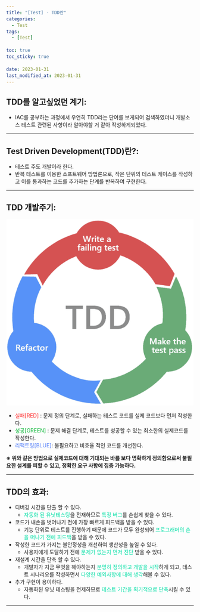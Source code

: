 ```yaml
---
title: "[Test] - TDD란"
categories:
  - Test
tags:
  - [Test]

toc: true
toc_sticky: true

date: 2023-01-31
last_modified_at: 2023-01-31
---
```


## TDD를 알고싶었던 계기:
- IAC를 공부하는 과정에서 우연히 TDD라는 단어를 보게되어 검색하였더니 개발소스 테스트 관련된 사항이라 알아야할 거 같아 작성하게되었다.

* * *

## Test Driven Development(TDD)란?:
- 테스트 주도 개발이라 한다.
- 반복 테스트를 이용한 소프트웨어 방법론으로, 작은 단위의 테스트 케이스를 작성하고 이를 통과하는 코드를 추가하는 단계를 반복하여 구현한다.

* * *

## TDD 개발주기:
[![텍스트](/assets/images/TEST/TDD%20%EA%B0%9C%EB%B0%9C%EC%A3%BC%EA%B8%B0.PNG)](/assets/images/TEST/TDD%20%EA%B0%9C%EB%B0%9C%EC%A3%BC%EA%B8%B0.PNG)

- <span style="color:#FE2E2E">실패[RED]</span> : 문제 정의 단계로, 실패하는 테스트 코드를 실제 코드보다 먼저 작성한다.
- <span style="color:#04B431">성공[GREEN]</span> : 문제 해결 단계로, 테스트를 성공할 수 있는 최소한의 실제코드를 작성한다.
- <span style="color:#5882FA">리팩토링[BLUE]</span>: 불필요하고 비효율 적인 코드를 개선한다.

**※ 위와 같은 방법으로 실제코드에 대해 기대되는 바를 보다 명확하게 정의함으로써 불필요한 설계를 피할 수 있고, 정확한 요구 사항에 집중 가능하다.**

* * *

## TDD의 효과:
- 디버깅 시간을 단출 할 수 있다.
  - <span style="color:#01DFA5">자동화 된 유닛테스팅</span>을 전재하므로 <span style="color:#01DFA5">특정 버그</span>를 손쉽게 찾을 수 있다. 
- 코드가 내손을 벗어나기 전에 가장 빠르게 피드백을 받을 수 있다.
  - 기능 단위로 테스트를 진행하기 때문에 코드가 모두 완성되어 <span style="color:#01DFA5">프로그래머의 손을 떠나기 전에 피드백</span>을 받을 수 있다.
- 작성한 코드가 가지는 불안정성을 개선하여 생산성을 높일 수 있다.
  - 사용자에게 도달하기 전에 <span style="color:#01DFA5">문제가 없는지 먼저 진단</span> 받을 수 있다.
- 재설계 시간을 단축 할 수 있다.
  - 개발자가 지금 무엇을 해야하는지 <span style="color:#01DFA5">분명히 정의하고 개발을 시작</span>하게 되고, 테스트 시나리오를 작성하면서 <span style="color:#01DFA5">다양한 예외사항에 대해 생각</span>해볼 수 있다.
- 추가 구현이 용이하다.
  - 자동화된 유닛 테스팅을 전제하므로 <span style="color:#01DFA5">테스트 기간을 획기적으로 단축</span>시킬 수 있다.

* * *